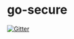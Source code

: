 # go-secure

[![Gitter](https://badges.gitter.im/go-secure/Lobby.svg)](https://gitter.im/go-secure/Lobby?utm_source=badge&utm_medium=badge&utm_campaign=pr-badge&utm_content=badge)